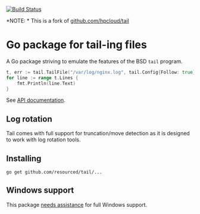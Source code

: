 [![Build Status](https://travis-ci.org/hpcloud/tail.svg)](https://travis-ci.org/hpcloud/tail)

*NOTE: * This is a fork of [github.com/hpcloud/tail](//github.com/hpcloud/tail)


# Go package for tail-ing files

A Go package striving to emulate the features of the BSD `tail` program.

```Go
t, err := tail.TailFile("/var/log/nginx.log", tail.Config{Follow: true})
for line := range t.Lines {
    fmt.Println(line.Text)
}
```

See [API documentation](http://godoc.org/github.com/resourced/tail).

## Log rotation

Tail comes with full support for truncation/move detection as it is
designed to work with log rotation tools.

## Installing

    go get github.com/resourced/tail/...

## Windows support

This package [needs assistance](https://github.com/resourced/tail/labels/Windows) for full Windows support.
